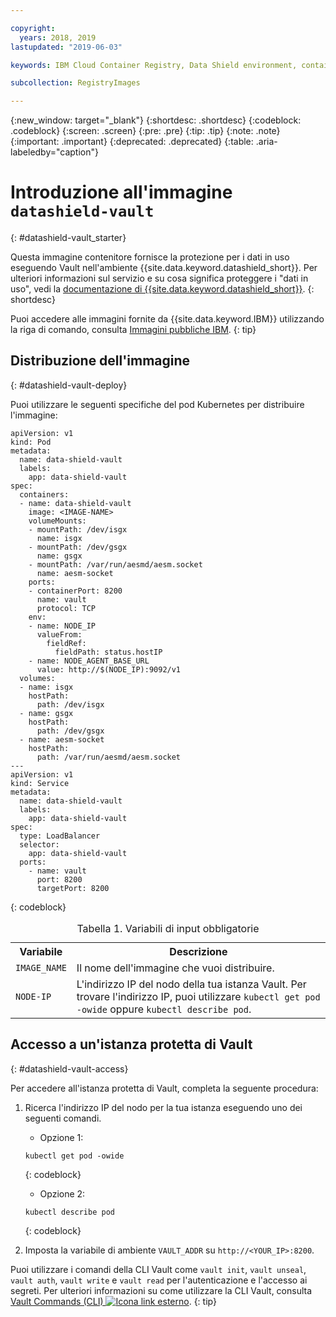 ```yaml
---

copyright:
  years: 2018, 2019
lastupdated: "2019-06-03"

keywords: IBM Cloud Container Registry, Data Shield environment, container image, public image, Vault image, data in use, memory encryption, Intel SGX, Fortanix,

subcollection: RegistryImages

---
```


{:new_window: target="_blank"}
{:shortdesc: .shortdesc}
{:codeblock: .codeblock}
{:screen: .screen}
{:pre: .pre}
{:tip: .tip}
{:note: .note}
{:important: .important}
{:deprecated: .deprecated}
{:table: .aria-labeledby="caption"}

# Introduzione all'immagine `datashield-vault`
{: #datashield-vault_starter}

Questa immagine contenitore fornisce la protezione per i dati in uso eseguendo Vault nell'ambiente {{site.data.keyword.datashield_short}}. Per ulteriori informazioni sul servizio e su cosa significa proteggere i "dati in uso", vedi la [documentazione di {{site.data.keyword.datashield_short}}](/docs/services/data-shield?topic=data-shield-about#about).
{: shortdesc}

Puoi accedere alle immagini fornite da {{site.data.keyword.IBM}} utilizzando la riga di comando, consulta [Immagini pubbliche IBM](/docs/services/Registry?topic=registry-public_images#public_images).
{: tip}

## Distribuzione dell'immagine
{: #datashield-vault-deploy}

Puoi utilizzare le seguenti specifiche del pod Kubernetes per distribuire l'immagine:

```
apiVersion: v1
kind: Pod
metadata:
  name: data-shield-vault
  labels:
    app: data-shield-vault
spec:
  containers:
  - name: data-shield-vault
    image: <IMAGE-NAME>
    volumeMounts:
    - mountPath: /dev/isgx
      name: isgx
    - mountPath: /dev/gsgx
      name: gsgx
    - mountPath: /var/run/aesmd/aesm.socket
      name: aesm-socket
    ports:
    - containerPort: 8200
      name: vault
      protocol: TCP
    env:
    - name: NODE_IP
      valueFrom:
        fieldRef:
          fieldPath: status.hostIP
    - name: NODE_AGENT_BASE_URL
      value: http://$(NODE_IP):9092/v1
  volumes:
  - name: isgx
    hostPath:
      path: /dev/isgx
  - name: gsgx
    hostPath:
      path: /dev/gsgx
  - name: aesm-socket
    hostPath:
      path: /var/run/aesmd/aesm.socket
---
apiVersion: v1
kind: Service
metadata:
  name: data-shield-vault
  labels:
    app: data-shield-vault
spec:
  type: LoadBalancer
  selector:
    app: data-shield-vault
  ports:
    - name: vault
      port: 8200
      targetPort: 8200
```
{: codeblock}

<table>
<caption>Tabella 1. Variabili di input obbligatorie</caption>
  <tr>
    <th>Variabile</th>
    <th>Descrizione</th>
  </tr>
  <tr>
    <td><code>IMAGE_NAME</code></td>
    <td>Il nome dell'immagine che vuoi distribuire.</td>
  </tr>
  <tr>
    <td><code>NODE-IP</code></td>
    <td>L'indirizzo IP del nodo della tua istanza Vault. Per trovare l'indirizzo IP, puoi utilizzare <code>kubectl get pod -owide</code> oppure <code>kubectl describe pod</code>.</td>
  </tr>
</table>

## Accesso a un'istanza protetta di Vault
{: #datashield-vault-access}

Per accedere all'istanza protetta di Vault, completa la seguente procedura:

1. Ricerca l'indirizzo IP del nodo per la tua istanza eseguendo uno dei seguenti comandi.

   * Opzione 1:

   ```
   kubectl get pod -owide
   ```
   {: codeblock}

   * Opzione 2:
  
   ```
   kubectl describe pod
   ```
   {: codeblock}

2. Imposta la variabile di ambiente `VAULT_ADDR` su `http://<YOUR_IP>:8200`.

Puoi utilizzare i comandi della CLI Vault come `vault init`, `vault unseal`, `vault auth`, `vault write` e `vault read` per l'autenticazione e l'accesso ai segreti. Per ulteriori informazioni su come utilizzare la CLI Vault, consulta [Vault Commands (CLI) ![Icona link esterno](../../../icons/launch-glyph.svg "Icona link esterno")](https://www.vaultproject.io/docs/commands/index.html).
{: tip}
